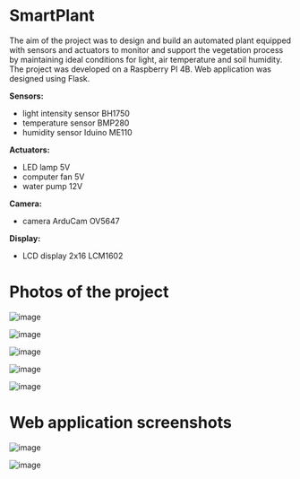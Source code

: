 # SmartPlant

The aim of the project was to design and build an automated plant equipped with sensors and actuators to monitor and support the vegetation process by maintaining ideal conditions for light, air temperature and soil humidity. The project was developed on a Raspberry PI 4B. Web application was designed using Flask.

**Sensors:**
* light intensity sensor BH1750
* temperature sensor BMP280
* humidity sensor Iduino ME110

**Actuators:**
* LED lamp 5V
* computer fan 5V
* water pump 12V

**Camera:**
* camera ArduCam OV5647

**Display:**
* LCD display 2x16 LCM1602

# Photos of the project

![image](https://user-images.githubusercontent.com/86245727/136636745-85a7a0d2-8c13-4f7a-87af-98198216f33d.jpg)

![image](https://user-images.githubusercontent.com/86245727/136636759-9658efcc-a087-47fb-bdbc-3e454ca73d8a.jpg)

![image](https://user-images.githubusercontent.com/86245727/136636823-47dadca5-73bd-4efc-8029-4cbdae664311.jpg)

![image](https://user-images.githubusercontent.com/86245727/136636783-756ff917-92e1-4430-9941-9eca9d011b1f.jpg)

![image](https://user-images.githubusercontent.com/86245727/136636847-c8d978c4-e217-4933-aad8-f382692f4688.jpg)


# Web application screenshots

![image](https://user-images.githubusercontent.com/86245727/136636554-41d000da-6087-4fe4-9e86-630ac6caa4b3.PNG)

![image](https://user-images.githubusercontent.com/86245727/136636705-54776036-8ee4-4334-8d68-0466c39f8849.png)
